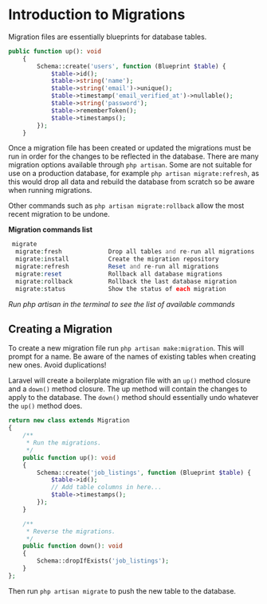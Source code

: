 # Introduction to Migrations
Migration files are essentially blueprints for database tables. 

```php
public function up(): void
    {
        Schema::create('users', function (Blueprint $table) {
            $table->id();
            $table->string('name');
            $table->string('email')->unique();
            $table->timestamp('email_verified_at')->nullable();
            $table->string('password');
            $table->rememberToken();
            $table->timestamps();
        });
    }
```

Once a migration file has been created or updated the migrations must be run in order for the changes to be reflected in the database. There are many migration options available through `php artisan`. Some are not suitable for use on a production database, for example `php artisan migrate:refresh`, as this would drop all data and rebuild the database from scratch so be aware when running migrations.

Other commands such as `php artisan migrate:rollback` allow the most recent migration to be undone. 

**Migration commands list**
```php
 migrate
  migrate:fresh             Drop all tables and re-run all migrations
  migrate:install           Create the migration repository
  migrate:refresh           Reset and re-run all migrations
  migrate:reset             Rollback all database migrations
  migrate:rollback          Rollback the last database migration
  migrate:status            Show the status of each migration
```
*Run php artisan in the terminal to see the list of available commands*

## Creating a Migration
To create a new migration file run `php artisan make:migration`. This will prompt for a name. Be aware of the names of existing tables when creating new ones. Avoid duplications!

Laravel will create a boilerplate migration file with an `up()` method closure and a `down()` method closure. The up method will contain the changes to apply to the database. The `down()` method should essentially undo whatever the `up()` method does.

```php
return new class extends Migration
{
    /**
     * Run the migrations.
     */
    public function up(): void
    {
        Schema::create('job_listings', function (Blueprint $table) {
            $table->id();
            // Add table columns in here...
            $table->timestamps();
        });
    }

    /**
     * Reverse the migrations.
     */
    public function down(): void
    {
        Schema::dropIfExists('job_listings');
    }
};
```

Then run `php artisan migrate` to push the new table to the database.